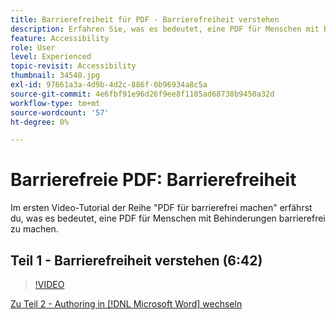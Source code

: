 ```yaml
---
title: Barrierefreiheit für PDF - Barrierefreiheit verstehen
description: Erfahren Sie, was es bedeutet, eine PDF für Menschen mit Behinderungen zugänglich zu machen
feature: Accessibility
role: User
level: Experienced
topic-revisit: Accessibility
thumbnail: 34540.jpg
exl-id: 97661a3a-4d9b-4d2c-886f-0b96934a8c5a
source-git-commit: 4e6fbf91e96d26f9ee8f1105ad68738b9450a32d
workflow-type: tm+mt
source-wordcount: '57'
ht-degree: 0%

---
```


# Barrierefreie PDF: Barrierefreiheit

Im ersten Video-Tutorial der Reihe &quot;PDF für barrierefrei machen&quot; erfährst du, was es bedeutet, eine PDF für Menschen mit Behinderungen barrierefrei zu machen.

## Teil 1 - Barrierefreiheit verstehen (6:42)

>[!VIDEO](https://video.tv.adobe.com/v/34540?quality=12&learn=on&hidetitle=true)

[Zu Teil 2 - Authoring in  [!DNL Microsoft Word] wechseln](authoring-in-word.md)